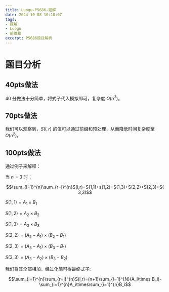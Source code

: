 ```yaml
---
title: Luogu-P5686-题解
date: 2024-10-08 10:18:07
tags: 
- 题解
- Luogu
- 前缀和
excerpt: P5686题目解析
---
```

# 题目分析
## 40pts做法
$40$ 分做法十分简单，将式子代入模拟即可，复杂度 $O(n^3)$。
## 70pts做法
我们可以观察到，$S(l,r)$ 的值可以通过前缀和预处理，从而降低时间复杂度至 $O(n^2)$。
## 100pts做法
通过例子来解释：

当 $n=3$ 时：

$$\sum_{l=1}^{n}\sum_{r=l}^{n}S(l,r)=S(1,1)+s(1,2)+S(1,3)+S(2,2)+S(2,3)+S(3,3)$$

$S(1,1) = A_1\times B_1$

$S(1,2) = A_2\times B_2$

$S(1,3) = A_3\times B_3$

$S(2,2) = (A_2 - A_1)\times (B_2-B_1)$

$S(2,3) = (A_3 - A_1)\times (B_3-B_1)$

$S(3,3) = (A_3 - A_2)\times (B_3-B_2)$

我们将其全部相加，经过化简可得最终式子:

$$\sum_{l=1}^{n}\sum_{r=l}^{n}S(l,r)=(n+1)\sum_{i=1}^{N}(A_i\times B_i)-\sum_{i=1}^{n}A_i\times\sum_{i=1}^{n}B_i$$
